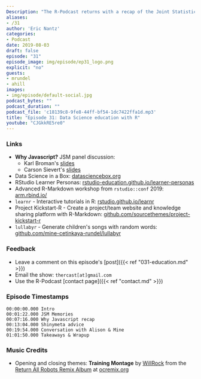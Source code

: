 ```yaml
---
Description: "The R-Podcast returns with a recap of the Joint Statistical Meetings (JSM) 2019 conference!  In this episode, I share insights gained from an excellent panel discussion on the use of javascript in statistics, and I am joined by RStudio's education team members Alison Hill & Mine Cetinkaya-Rundel to discuss new ideas for teaching data science effectively, as well as how tools like R-Markdown are opening many new possibilities for both students and teachers.  I hope you enjoy episode 31 of the R-Podcast!" 
aliases:
- /31
author: 'Eric Nantz'
categories:
- Podcast
date: 2019-08-03
draft: false
episode: "31"
episode_image: img/episode/ep31_logo.png
explicit: "no"
guests:
- mrundel
- ahill
images:
- img/episode/default-social.jpg
podcast_bytes: ""
podcast_duration: ""
podcast_file: 'c18139c8-9fe8-44ff-bf54-1dc7422ffa1d.mp3'
title: "Episode 31: Data Science education with R"
youtube: "CJGkkRE5re0"
---
```


### Links

* __Why Javascript?__ JSM panel discussion:
    + Karl Broman's [slides](https://www.biostat.wisc.edu/~kbroman/presentations/JSM2019)
    + Carson Sievert's [slides](https://talks.cpsievert.me/20190730/#1)
* Data Science in a Box: [datasciencebox.org](https://datasciencebox.org)
* RStudio Learner Personas: [rstudio-education.github.io/learner-personas](https://rstudio-education.github.io/learner-personas/)
* Advanced R-Markdown workshop from `rstudio::conf` 2019: [arm.rbind.io/](https://arm.rbind.io/) 
* `learnr` - Interactive tutorials in R: [rstudio.github.io/learnr](https://rstudio.github.io/learnr/)
* Project Kickstart-R - Create a project/team website and knowledge sharing platform with R-Markdown: [github.com/sourcethemes/project-kickstart-r](https://github.com/sourcethemes/project-kickstart-r) 
* `lullabyr` - Generate children's songs with random words: [github.com/mine-cetinkaya-rundel/lullabyr](https://github.com/mine-cetinkaya-rundel/lullabyr)

### Feedback

- Leave a comment on this episode's [post]({{< ref "031-education.md" >}})
- Email the show: `thercast[at]gmail.com`
- Use the R-Podcast [contact page]({{< ref "contact.md" >}})

### Episode Timestamps

```
00:00:00.000 Intro
00:01:22.000 JSM Memories
00:07:16.000 Why Javascript recap
00:13:04.000 Shinymeta advice
00:19:54.000 Conversation with Alison & Mine
01:01:50.000 Takeaways & Wrapup
```

### Music Credits

- Opening and closing themes: __Training Montage__ by [WillRock](http://ocremix.org/artist/5043/willrock)  from the [Return All Robots Remix Album](http://ocremix.org/events/returnallrobots/) at [ocremix.org](http://ocremix.org/)
